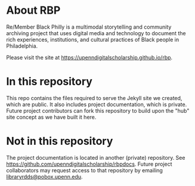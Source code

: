 # About RBP
Re/Member Black Philly is a multimodal storytelling and community archiving project that uses digital media and technology to document the rich experiences, institutions, and cultural practices of Black people in Philadelphia.

Please visit the site at https://upenndigitalscholarship.github.io/rbp.

# In this repository
This repo contains the files required to serve the Jekyll site we created, which are public. It also includes project documentation, which is private. Future project contributors can fork this repository to build upon the "hub" site concept as we have built it here.

# Not in this repository
The project documentation is located in another (private) repository. See https://github.com/upenndigitalscholarship/rbpdocs. Future project collaborators may request access to that repository by emailing libraryrdds@pobox.upenn.edu.
